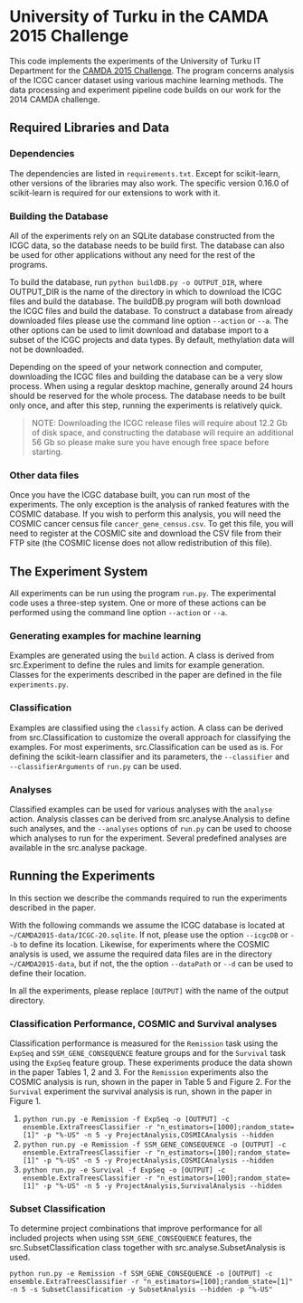 University of Turku in the CAMDA 2015 Challenge
===============================================

This code implements the experiments of the University of Turku IT Department for the [CAMDA 2015 Challenge](http://camda2015.bioinf.jku.at). The program concerns analysis of the ICGC cancer dataset using various machine learning methods. The data processing and experiment pipeline code builds on our work for the 2014 CAMDA challenge.

Required Libraries and Data
---------------------------

### Dependencies
The dependencies are listed in `requirements.txt`. Except for scikit-learn, other versions of the libraries may also work. The specific version 0.16.0 of scikit-learn is required for our extensions to work with it.

### Building the Database
All of the experiments rely on an SQLite database constructed from the ICGC data, so the database needs to be build first. The database can also be used for other applications without any need for the rest of the programs.

To build the database, run `python buildDB.py -o OUTPUT_DIR`, where OUTPUT_DIR is the name of the directory in which to download the ICGC files and build the database. The buildDB.py program will both download the ICGC files and build the database. To construct a database from already downloaded files please use the command line option `--action` or `--a`. The other options can be used to limit download and database import to a subset of the ICGC projects and data types. By default, methylation data will not be downloaded. 

Depending on the speed of your network connection and computer, downloading the ICGC files and building the database can be a very slow process. When using a regular desktop machine, generally around 24 hours should be reserved for the whole process. The database needs to be built only once, and after this step, running the experiments is relatively quick.

> NOTE: Downloading the ICGC release files will require about 12.2 Gb of disk space, and constructing the database will require an additional 56 Gb so please make sure you 
have enough free space before starting.

### Other data files
Once you have the ICGC database built, you can run most of the experiments. The only exception is the analysis of ranked features with the COSMIC database. If you wish to perform this analysis, you will need the COSMIC cancer census file `cancer_gene_census.csv`. To get this file, you will need to register at the COSMIC site and download the CSV file from their FTP site (the COSMIC license does not allow redistribution of this file).

The Experiment System
----------------------------------------
All experiments can be run using the program `run.py`. The experimental code uses a three-step system. One or more of these actions can be performed using the command line option `--action` or `--a`.

### Generating examples for machine learning
Examples are generated using the `build` action. A class is derived from src.Experiment to define the rules and limits for example generation. Classes for the experiments described in the paper are defined in the file `experiments.py`.

### Classification
Examples are classified using the `classify` action. A class can be derived from src.Classification to customize the overall approach for classifying the examples. For most experiments, src.Classification can be used as is. For defining the scikit-learn classifier and its parameters, the  `--classifier` and `--classifierArguments` of `run.py` can be used.

### Analyses
Classified examples can be used for various analyses with the `analyse` action. Analysis classes can be derived from src.analyse.Analysis to define such analyses, and the `--analyses` options of `run.py` can be used to choose which analyses to run for the experiment. Several predefined analyses are available in the src.analyse package.

Running the Experiments
-----------------------
In this section we describe the commands required to run the experiments described in the paper. 

With the following commands we assume the ICGC database is located at `~/CAMDA2015-data/ICGC-20.sqlite`. If not, please use the option `--icgcDB` or `--b` to define its location. Likewise, for experiments where the COSMIC analysis is used, we assume the required data files are in the directory `~/CAMDA2015-data`, but if not, the the option `--dataPath` or `--d` can be used to define their location.

In all the experiments, please replace `[OUTPUT]` with the name of the output directory.

### Classification Performance, COSMIC and Survival analyses

Classification performance is measured for the `Remission` task using the `ExpSeq` and `SSM_GENE_CONSEQUENCE` feature groups and for the `Survival` task using the `ExpSeq` feature group. These experiments produce the data shown in the paper Tables 1, 2 and 3. For the `Remission` experiments also the COSMIC analysis is run, shown in the paper in Table 5 and Figure 2. For the `Survival` experiment the survival analysis is run, shown in the paper in Figure 1.

1. `python run.py -e Remission -f ExpSeq -o [OUTPUT] -c ensemble.ExtraTreesClassifier -r "n_estimators=[1000];random_state=[1]" -p "%-US" -n 5 -y ProjectAnalysis,COSMICAnalysis --hidden`
2. `python run.py -e Remission -f SSM_GENE_CONSEQUENCE -o [OUTPUT] -c ensemble.ExtraTreesClassifier -r "n_estimators=[100];random_state=[1]" -p "%-US" -n 5 -y ProjectAnalysis,COSMICAnalysis --hidden`
3. `python run.py -e Survival -f ExpSeq -o [OUTPUT] -c ensemble.ExtraTreesClassifier -r "n_estimators=[100];random_state=[1]" -p "%-US" -n 5 -y ProjectAnalysis,SurvivalAnalysis --hidden`

### Subset Classification

To determine project combinations that improve performance for all included projects when using `SSM_GENE_CONSEQUENCE` features, the src.SubsetClassification class together with src.analyse.SubsetAnalysis is used.

`python run.py -e Remission -f SSM_GENE_CONSEQUENCE -o [OUTPUT] -c ensemble.ExtraTreesClassifier -r "n_estimators=[100];random_state=[1]" -n 5 -s SubsetClassification -y SubsetAnalysis --hidden -p "%-US"`